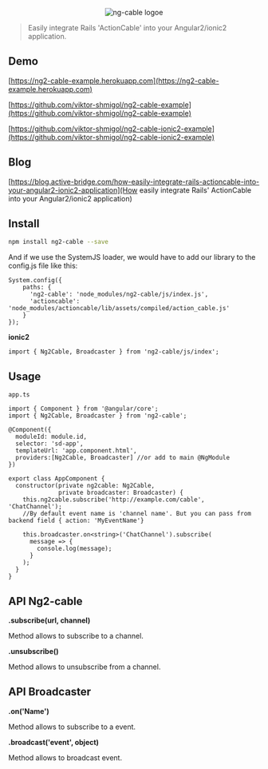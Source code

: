 <p align="center">
  <img src='http://i.imgur.com/hicMwNW.png' alt='ng-cable logoe'/>
</p>

> Easily integrate Rails 'ActionCable' into your Angular2/ionic2 application.

## Demo
[https://ng2-cable-example.herokuapp.com](https://ng2-cable-example.herokuapp.com)

[https://github.com/viktor-shmigol/ng2-cable-example](https://github.com/viktor-shmigol/ng2-cable-example)

[https://github.com/viktor-shmigol/ng2-cable-ionic2-example](https://github.com/viktor-shmigol/ng2-cable-ionic2-example)

## Blog
[https://blog.active-bridge.com/how-easily-integrate-rails-actioncable-into-your-angular2-ionic2-application](How easily integrate Rails' ActionCable into your Angular2/ionic2 application)

## Install

```bash
npm install ng2-cable --save
```
And if we use the SystemJS loader, we would have to add our library to the config.js file like this:

    System.config({
        paths: {
          'ng2-cable': 'node_modules/ng2-cable/js/index.js',
          'actioncable': 'node_modules/actioncable/lib/assets/compiled/action_cable.js'
        }
    });

**ionic2**

    import { Ng2Cable, Broadcaster } from 'ng2-cable/js/index';

## Usage

    app.ts

    import { Component } from '@angular/core';
    import { Ng2Cable, Broadcaster } from 'ng2-cable';

    @Component({
      moduleId: module.id,
      selector: 'sd-app',
      templateUrl: 'app.component.html',
      providers:[Ng2Cable, Broadcaster] //or add to main @NgModule
    })

    export class AppComponent {
      constructor(private ng2cable: Ng2Cable,
                  private broadcaster: Broadcaster) {
        this.ng2cable.subscribe('http://example.com/cable', 'ChatChannel');
        //By default event name is 'channel name'. But you can pass from backend field { action: 'MyEventName'}

        this.broadcaster.on<string>('ChatChannel').subscribe(
          message => {
            console.log(message);
          }
        );
      }
    }
## API Ng2-cable

**.subscribe(url, channel)**

Method allows to subscribe to a channel.

**.unsubscribe()**

Method allows to unsubscribe from a channel.

## API Broadcaster

**.on<string>('Name')**

Method allows to subscribe to a event.

**.broadcast('event', object)**

Method allows to broadcast event.
